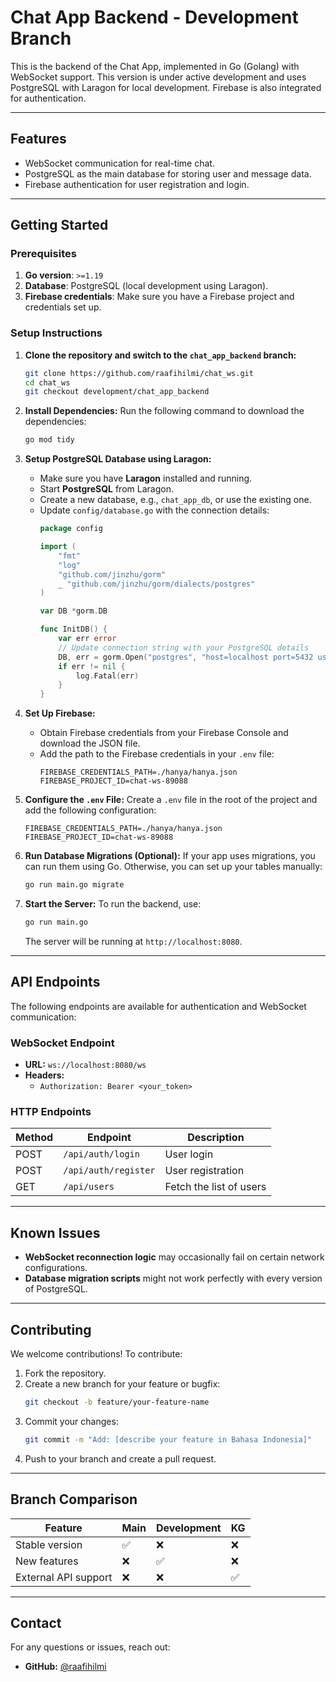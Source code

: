 # Chat App Backend - Development Branch

This is the backend of the Chat App, implemented in Go (Golang) with WebSocket support. This version is under active development and uses PostgreSQL with Laragon for local development. Firebase is also integrated for authentication.

---

## **Features**
- WebSocket communication for real-time chat.
- PostgreSQL as the main database for storing user and message data.
- Firebase authentication for user registration and login.

---

## **Getting Started**

### **Prerequisites**
1. **Go version**: `>=1.19`
2. **Database**: PostgreSQL (local development using Laragon).
3. **Firebase credentials**: Make sure you have a Firebase project and credentials set up.

### **Setup Instructions**
1. **Clone the repository and switch to the `chat_app_backend` branch:**
   ```bash
   git clone https://github.com/raafihilmi/chat_ws.git
   cd chat_ws
   git checkout development/chat_app_backend
   ```

2. **Install Dependencies:**
   Run the following command to download the dependencies:
   ```bash
   go mod tidy
   ```

3. **Setup PostgreSQL Database using Laragon:**
   - Make sure you have **Laragon** installed and running.
   - Start **PostgreSQL** from Laragon.
   - Create a new database, e.g., `chat_app_db`, or use the existing one.
   - Update `config/database.go` with the connection details:
     ```go
     package config

     import (
         "fmt"
         "log"
         "github.com/jinzhu/gorm"
         _ "github.com/jinzhu/gorm/dialects/postgres"
     )

     var DB *gorm.DB

     func InitDB() {
         var err error
         // Update connection string with your PostgreSQL details
         DB, err = gorm.Open("postgres", "host=localhost port=5432 user=your_user dbname=chat_app_db password=your_password sslmode=disable")
         if err != nil {
             log.Fatal(err)
         }
     }
     ```

4. **Set Up Firebase:**
   - Obtain Firebase credentials from your Firebase Console and download the JSON file.
   - Add the path to the Firebase credentials in your `.env` file:
     ```env
     FIREBASE_CREDENTIALS_PATH=./hanya/hanya.json
     FIREBASE_PROJECT_ID=chat-ws-89088
     ```

5. **Configure the `.env` File:**
   Create a `.env` file in the root of the project and add the following configuration:
   ```env
   FIREBASE_CREDENTIALS_PATH=./hanya/hanya.json
   FIREBASE_PROJECT_ID=chat-ws-89088
   ```

6. **Run Database Migrations (Optional):**
   If your app uses migrations, you can run them using Go. Otherwise, you can set up your tables manually:
   ```bash
   go run main.go migrate
   ```

7. **Start the Server:**
   To run the backend, use:
   ```bash
   go run main.go
   ```

   The server will be running at `http://localhost:8080`.

---

## **API Endpoints**
The following endpoints are available for authentication and WebSocket communication:

### **WebSocket Endpoint**
- **URL:** `ws://localhost:8080/ws`
- **Headers:**
  - `Authorization: Bearer <your_token>`

### **HTTP Endpoints**
| Method | Endpoint               | Description               |
|--------|------------------------|---------------------------|
| POST   | `/api/auth/login`       | User login                |
| POST   | `/api/auth/register`    | User registration         |
| GET    | `/api/users`            | Fetch the list of users   |

---

## **Known Issues**
- **WebSocket reconnection logic** may occasionally fail on certain network configurations.
- **Database migration scripts** might not work perfectly with every version of PostgreSQL.

---

## **Contributing**
We welcome contributions! To contribute:
1. Fork the repository.
2. Create a new branch for your feature or bugfix:
   ```bash
   git checkout -b feature/your-feature-name
   ```
3. Commit your changes:
   ```bash
   git commit -m "Add: [describe your feature in Bahasa Indonesia]"
   ```
4. Push to your branch and create a pull request.

---

## **Branch Comparison**
| Feature                | Main     | Development | KG       |
|------------------------|----------|-------------|----------|
| Stable version         | ✅       | ❌          | ❌       |
| New features           | ❌       | ✅          | ❌       |
| External API support   | ❌       | ❌          | ✅       |

---

## **Contact**
For any questions or issues, reach out:
- **GitHub:** [@raafihilmi](https://github.com/raafihilmi)
